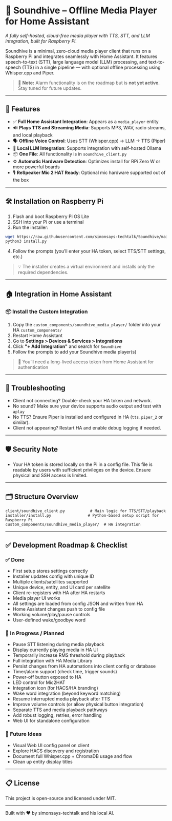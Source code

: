 # 🎵 Soundhive – Offline Media Player for Home Assistant

*A fully self-hosted, cloud-free media player with TTS, STT, and LLM integration, built for Raspberry Pi.*

Soundhive is a minimal, zero-cloud media player client that runs on a Raspberry Pi and integrates seamlessly with Home Assistant. It features speech-to-text (STT), large language model (LLM) processing, and text-to-speech (TTS) in a single pipeline — with optional offline processing using Whisper.cpp and Piper.

> 🚨 **Note:** Alarm functionality is on the roadmap but is **not yet active**. Stay tuned for future updates.

---

## 🚀 Features

- ✅ **Full Home Assistant Integration**: Appears as a `media_player` entity
- 🔊 **Plays TTS and Streaming Media**: Supports MP3, WAV, radio streams, and local playback
- 🗣 **Offline Voice Control**: Uses STT (Whisper.cpp) → LLM → TTS (Piper)
- 🧠 **Local LLM Integration**: Supports integration with self-hosted Ollama
- 📦 **One File**: All functionality is in `soundhive_client.py`
- ⚙️ **Automatic Hardware Detection**: Optimizes install for RPi Zero W or more powerful boards
- 🎙️ **ReSpeaker Mic 2 HAT Ready**: Optional mic hardware supported out of the box

---

## 🛠 Installation on Raspberry Pi

1. Flash and boot Raspberry Pi OS Lite
2. SSH into your Pi or use a terminal
3. Run the installer:

```bash
wget https://raw.githubusercontent.com/simonsays-techtalk/Soundhive/main/installer/install.py
python3 install.py
```

4. Follow the prompts (you’ll enter your HA token, select TTS/STT settings, etc.)

> 💡 The installer creates a virtual environment and installs only the required dependencies.

---

## 🏠 Integration in Home Assistant

### 📦 Install the Custom Integration

1. Copy the `custom_components/soundhive_media_player/` folder into your HA `custom_components/`
2. Restart Home Assistant
3. Go to **Settings > Devices & Services > Integrations**
4. Click **"+ Add Integration"** and search for `Soundhive`
5. Follow the prompts to add your Soundhive media player(s)

> 🔐 You’ll need a long-lived access token from Home Assistant for authentication

---

## 🧪 Troubleshooting

- Client not connecting? Double-check your HA token and network.
- No sound? Make sure your device supports audio output and test with `aplay`
- No TTS? Ensure Piper is installed and configured in HA (`tts.piper_2` or similar).
- Client not appearing? Restart HA and enable debug logging if needed.

---

## 🛡 Security Note

- Your HA token is stored locally on the Pi in a config file. This file is readable by users with sufficient privileges on the device. Ensure physical and SSH access is limited.

---

## 🗂 Structure Overview

```
client/soundhive_client.py           # Main logic for TTS/STT/playback
installer/install.py                # Python-based setup script for Raspberry Pi
custom_components/soundhive_media_player/  # HA integration
```

---

## ✅ Development Roadmap & Checklist

### ✅ Done
- First setup stores settings correctly
- Installer updates config with unique ID
- Multiple clients/satellites supported
- Unique device, entity, and UI card per satellite
- Client re-registers with HA after HA restarts
- Media player UI works
- All settings are loaded from config JSON and written from HA
- Home Assistant changes push to config file
- Working volume/play/pause controls
- User-defined wake/goodbye word

### 🔧 In Progress / Planned
- Pause STT listening during media playback
- Display currently playing media in HA UI
- Temporarily increase RMS threshold during playback
- Full integration with HA Media Library
- Persist changes from HA automations into client config or database
- Timer/alarm support (check time, trigger sounds)
- Power-off button exposed to HA
- LED control for Mic2HAT
- Integration icon (for HACS/HA branding)
- Wake word integration (beyond keyword matching)
- Resume interrupted media playback after TTS
- Improve volume controls (or allow physical button integration)
- Separate TTS and media playback pathways
- Add robust logging, retries, error handling
- Web UI for standalone configuration

### 🧠 Future Ideas
- Visual Web UI config panel on client
- Explore HACS discovery and registration
- Document full Whisper.cpp + ChromaDB usage and flow
- Clean up entity display titles

---

## 📋 License

This project is open-source and licensed under MIT.

---

Built with ❤️ by simonsays-techtalk and his local AI.


